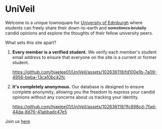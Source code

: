 # UniVeil

Welcome to a unique townsquare for [University of Edinburgh](https://en.wikipedia.org/wiki/University_of_Edinburgh) where students can freely share their down-to-earth and ~~sometimes brutally~~ candid opinions and explore the thoughts of their fellow university peers.

What sets this site apart?
1. **Every member is a verified student.** We verify each member's student email address to ensure that everyone on the site is a current or former student.

    https://github.com/hjaelee01/UniVeil/assets/102636119/fd100e1b-7a09-4956-beba-13ca10bc42fc



2. **It's completely anonymous.** Our database is designed to ensure complete anonymity, allowing you the freedom to express your candid opinions without any concerns about us tracking your identity.

    https://github.com/hjaelee01/UniVeil/assets/102636119/1fc898cd-7fad-44da-8d76-41abbadc47e5

Join us [here](https://univeil.web.app/)
